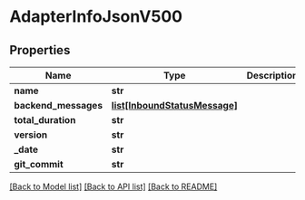 # AdapterInfoJsonV500

## Properties
Name | Type | Description | Notes
------------ | ------------- | ------------- | -------------
**name** | **str** |  | 
**backend_messages** | [**list[InboundStatusMessage]**](InboundStatusMessage.md) |  | 
**total_duration** | **str** |  | 
**version** | **str** |  | 
**_date** | **str** |  | 
**git_commit** | **str** |  | 

[[Back to Model list]](../README.md#documentation-for-models) [[Back to API list]](../README.md#documentation-for-api-endpoints) [[Back to README]](../README.md)


